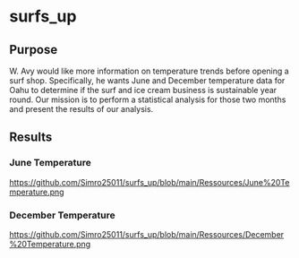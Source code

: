 # surfs_up

## Purpose

W. Avy  would like more information on temperature trends before opening a surf shop. Specifically, he wants June and December temperature data for Oahu to determine if the surf and ice cream business is sustainable year round. Our mission is to perform a statistical analysis  for those two months and present the results of our analysis.

## Results

### June Temperature 
https://github.com/Simro25011/surfs_up/blob/main/Ressources/June%20Temperature.png

### December Temperature 
 
https://github.com/Simro25011/surfs_up/blob/main/Ressources/December%20Temperature.png

